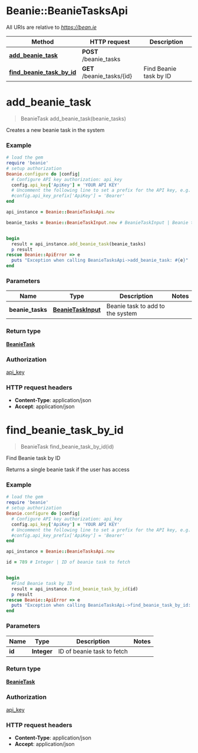 # Beanie::BeanieTasksApi

All URIs are relative to *https://bean.ie*

Method | HTTP request | Description
------------- | ------------- | -------------
[**add_beanie_task**](BeanieTasksApi.md#add_beanie_task) | **POST** /beanie_tasks | 
[**find_beanie_task_by_id**](BeanieTasksApi.md#find_beanie_task_by_id) | **GET** /beanie_tasks/{id} | Find Beanie task by ID


# **add_beanie_task**
> BeanieTask add_beanie_task(beanie_tasks)



Creates a new beanie task in the system

### Example
```ruby
# load the gem
require 'beanie'
# setup authorization
Beanie.configure do |config|
  # Configure API key authorization: api_key
  config.api_key['ApiKey'] = 'YOUR API KEY'
  # Uncomment the following line to set a prefix for the API key, e.g. 'Bearer' (defaults to nil)
  #config.api_key_prefix['ApiKey'] = 'Bearer'
end

api_instance = Beanie::BeanieTasksApi.new

beanie_tasks = Beanie::BeanieTaskInput.new # BeanieTaskInput | Beanie task to add to the system


begin
  result = api_instance.add_beanie_task(beanie_tasks)
  p result
rescue Beanie::ApiError => e
  puts "Exception when calling BeanieTasksApi->add_beanie_task: #{e}"
end
```

### Parameters

Name | Type | Description  | Notes
------------- | ------------- | ------------- | -------------
 **beanie_tasks** | [**BeanieTaskInput**](BeanieTaskInput.md)| Beanie task to add to the system | 

### Return type

[**BeanieTask**](BeanieTask.md)

### Authorization

[api_key](../README.md#api_key)

### HTTP request headers

 - **Content-Type**: application/json
 - **Accept**: application/json



# **find_beanie_task_by_id**
> BeanieTask find_beanie_task_by_id(id)

Find Beanie task by ID

Returns a single beanie task if the user has access

### Example
```ruby
# load the gem
require 'beanie'
# setup authorization
Beanie.configure do |config|
  # Configure API key authorization: api_key
  config.api_key['ApiKey'] = 'YOUR API KEY'
  # Uncomment the following line to set a prefix for the API key, e.g. 'Bearer' (defaults to nil)
  #config.api_key_prefix['ApiKey'] = 'Bearer'
end

api_instance = Beanie::BeanieTasksApi.new

id = 789 # Integer | ID of beanie task to fetch


begin
  #Find Beanie task by ID
  result = api_instance.find_beanie_task_by_id(id)
  p result
rescue Beanie::ApiError => e
  puts "Exception when calling BeanieTasksApi->find_beanie_task_by_id: #{e}"
end
```

### Parameters

Name | Type | Description  | Notes
------------- | ------------- | ------------- | -------------
 **id** | **Integer**| ID of beanie task to fetch | 

### Return type

[**BeanieTask**](BeanieTask.md)

### Authorization

[api_key](../README.md#api_key)

### HTTP request headers

 - **Content-Type**: application/json
 - **Accept**: application/json



